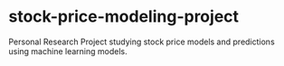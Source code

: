 # stock-price-modeling-project
Personal Research Project studying stock price models and predictions using machine learning models.

